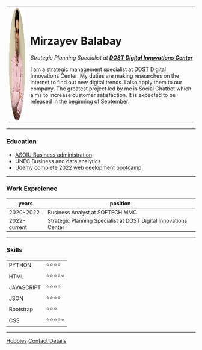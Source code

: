 <!DOCTYPE html>
<html lang="en">
<head>
    <meta charset="UTF-8">
    <meta http-equiv="X-UA-Compatible" content="IE=edge">
    <meta name="viewport" content="width=device-width, initial-scale=1.0">
    <title>💛 Balabay's first webpage</title>
</head>
<body>
    <table cellspacing="20">
        <tr> <!--aşağıda əlavə olunan şəkil imagedi, alt attribute-ı image üçün alternative textdir. Amma çox önəmlidir. Çünki search enginelərdə axtarış yerinə yazıldıqda nəticə verir. -->
            <td><img src="Balabay Profile.png" alt="Balabay profile picture" width="300" height="300"></td>
            <td> <h1>Mirzayev Balabay</h1>
                <p><em>Strategic Planning Specialist at <strong><a href="http://dost.gov.az/"> DOST Digital Innovations Center</a></strong></em></p>
                <p>I am a strategic management specialist at DOST Digital Innovations Center. My duties are making researches on the internet to find out new digital trends. I also apply them to our company. The greatest project led by me is Social Chatbot which aims to increase customer satisfaction. It is expected to be released in the beginning of September.  </p></td>
        </tr>
    </table>
    <hr>
    <h3>Education</h3>
    <ul>
        <li><a href="http://asoiu.edu.az/az">ASOIU Business administration</a></li>
        <li>UNEC Business and data analytics</li>
        <li><a href="https://www.udemy.com/course/the-complete-web-development-bootcamp/"> Udemy complete 2022 web deelopment bootcamp</a></li>
    </ul>
    <hr>
    <h3>Work Expreience</h3>
    <table cellspacing="10">
        <thead>
            <tr>
                <th>years</th>
                <th>position</th>
            </tr>
        </thead>
        <tbody>
            <tr>
                <td>2020-2022</td>
                <td>Business Analyst at SOFTECH MMC</td>
            </tr>
            <tr>
                <td>2022-current</td>
                <td>Strategic Planning Specialist at DOST Digital Innovations Center</td>
            </tr>
        </tbody>
    </table>
    <hr>
    <h3>Skills</h3>
    <table cellspacing="10">
            <tbody>   
                 <tr>
                    <tr>
                        <td>PYTHON</td>
                        <td>⭐⭐⭐⭐</td>
                    </tr>
                    <tr>
                        <td>HTML</td>
                        <td>⭐⭐⭐⭐⭐</td>
                    </tr>
                    <tr>
                        <td>JAVASCRIPT </td>
                        <td>⭐⭐⭐⭐</td>
                    </tr>
                    <tr>
                        <td>JSON</td>
                        <td>⭐⭐⭐⭐</td>
                    </tr>
                    <tr>
                        <td>Bootstrap</td>
                        <td>⭐⭐⭐</td>
                    </tr>
                    <tr>
                        <td>CSS</td>
                        <td>⭐⭐⭐⭐⭐</td>
                    </tr>
                </tr>
            </tbody>    
    </table>
    <hr>
    <a href="hobbies.html">Hobbies</a>
    <a href="contact_details.html">Contact Details</a>
</body>
</html>
